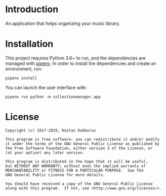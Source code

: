 Introduction
============

An application that helps organizing your music library.

Installation
============

This project requires Python 3.6+ to run, and the dependencies are managed with [pipenv](https://docs.pipenv.org/). In
order to install the dependencies and create an environment, run:

```
pipenv install
```

You can launch the user interface with:

```
pipenv run python -m collectionmanager.app
```

License
=======

    Copyright (c) 2017-2019, Kostas Kokkoros

    This program is free software: you can redistribute it and/or modify
    it under the terms of the GNU General Public License as published by
    the Free Software Foundation, either version 3 of the License, or
    (at your option) any later version.

    This program is distributed in the hope that it will be useful,
    but WITHOUT ANY WARRANTY; without even the implied warranty of
    MERCHANTABILITY or FITNESS FOR A PARTICULAR PURPOSE.  See the
    GNU General Public License for more details.

    You should have received a copy of the GNU General Public License
    along with this program.  If not, see <http://www.gnu.org/licenses/>.

